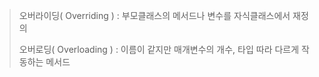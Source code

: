 > 오버라이딩( Overriding )  :  부모클래스의 메서드나 변수를 자식클래스에서 재정의
> 
> 오버로딩( Overloading )  :  이름이 같지만 매개변수의 개수, 타입 따라 다르게 작동하는 메서드



